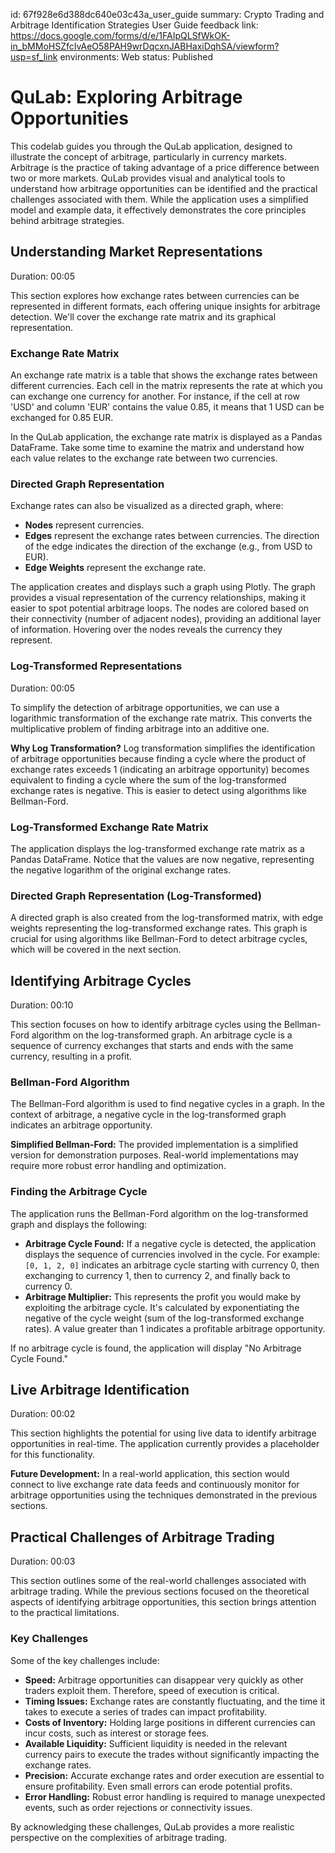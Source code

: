 id: 67f928e6d388dc640e03c43a_user_guide
summary: Crypto Trading and Arbitrage Identification Strategies User Guide
feedback link: https://docs.google.com/forms/d/e/1FAIpQLSfWkOK-in_bMMoHSZfcIvAeO58PAH9wrDqcxnJABHaxiDqhSA/viewform?usp=sf_link
environments: Web
status: Published
# QuLab: Exploring Arbitrage Opportunities

This codelab guides you through the QuLab application, designed to illustrate the concept of arbitrage, particularly in currency markets. Arbitrage is the practice of taking advantage of a price difference between two or more markets. QuLab provides visual and analytical tools to understand how arbitrage opportunities can be identified and the practical challenges associated with them. While the application uses a simplified model and example data, it effectively demonstrates the core principles behind arbitrage strategies.

## Understanding Market Representations
Duration: 00:05

This section explores how exchange rates between currencies can be represented in different formats, each offering unique insights for arbitrage detection. We'll cover the exchange rate matrix and its graphical representation.

### Exchange Rate Matrix

An exchange rate matrix is a table that shows the exchange rates between different currencies. Each cell in the matrix represents the rate at which you can exchange one currency for another. For instance, if the cell at row 'USD' and column 'EUR' contains the value 0.85, it means that 1 USD can be exchanged for 0.85 EUR.

In the QuLab application, the exchange rate matrix is displayed as a Pandas DataFrame. Take some time to examine the matrix and understand how each value relates to the exchange rate between two currencies.

### Directed Graph Representation

Exchange rates can also be visualized as a directed graph, where:

*   **Nodes** represent currencies.
*   **Edges** represent the exchange rates between currencies. The direction of the edge indicates the direction of the exchange (e.g., from USD to EUR).
*   **Edge Weights** represent the exchange rate.

The application creates and displays such a graph using Plotly. The graph provides a visual representation of the currency relationships, making it easier to spot potential arbitrage loops. The nodes are colored based on their connectivity (number of adjacent nodes), providing an additional layer of information. Hovering over the nodes reveals the currency they represent.

### Log-Transformed Representations

Duration: 00:05

To simplify the detection of arbitrage opportunities, we can use a logarithmic transformation of the exchange rate matrix. This converts the multiplicative problem of finding arbitrage into an additive one.

<aside class="positive">
<b>Why Log Transformation?</b> Log transformation simplifies the identification of arbitrage opportunities because finding a cycle where the product of exchange rates exceeds 1 (indicating an arbitrage opportunity) becomes equivalent to finding a cycle where the sum of the log-transformed exchange rates is negative. This is easier to detect using algorithms like Bellman-Ford.
</aside>

### Log-Transformed Exchange Rate Matrix

The application displays the log-transformed exchange rate matrix as a Pandas DataFrame. Notice that the values are now negative, representing the negative logarithm of the original exchange rates.

### Directed Graph Representation (Log-Transformed)

A directed graph is also created from the log-transformed matrix, with edge weights representing the log-transformed exchange rates. This graph is crucial for using algorithms like Bellman-Ford to detect arbitrage cycles, which will be covered in the next section.

## Identifying Arbitrage Cycles
Duration: 00:10

This section focuses on how to identify arbitrage cycles using the Bellman-Ford algorithm on the log-transformed graph. An arbitrage cycle is a sequence of currency exchanges that starts and ends with the same currency, resulting in a profit.

### Bellman-Ford Algorithm
The Bellman-Ford algorithm is used to find negative cycles in a graph. In the context of arbitrage, a negative cycle in the log-transformed graph indicates an arbitrage opportunity.

<aside class="negative">
<b>Simplified Bellman-Ford:</b> The provided implementation is a simplified version for demonstration purposes.  Real-world implementations may require more robust error handling and optimization.
</aside>

### Finding the Arbitrage Cycle

The application runs the Bellman-Ford algorithm on the log-transformed graph and displays the following:

*   **Arbitrage Cycle Found:** If a negative cycle is detected, the application displays the sequence of currencies involved in the cycle. For example: `[0, 1, 2, 0]` indicates an arbitrage cycle starting with currency 0, then exchanging to currency 1, then to currency 2, and finally back to currency 0.
*   **Arbitrage Multiplier:** This represents the profit you would make by exploiting the arbitrage cycle. It's calculated by exponentiating the negative of the cycle weight (sum of the log-transformed exchange rates). A value greater than 1 indicates a profitable arbitrage opportunity.

If no arbitrage cycle is found, the application will display "No Arbitrage Cycle Found."

## Live Arbitrage Identification
Duration: 00:02

This section highlights the potential for using live data to identify arbitrage opportunities in real-time.  The application currently provides a placeholder for this functionality.

<aside class="positive">
<b>Future Development:</b> In a real-world application, this section would connect to live exchange rate data feeds and continuously monitor for arbitrage opportunities using the techniques demonstrated in the previous sections.
</aside>

## Practical Challenges of Arbitrage Trading
Duration: 00:03

This section outlines some of the real-world challenges associated with arbitrage trading. While the previous sections focused on the theoretical aspects of identifying arbitrage opportunities, this section brings attention to the practical limitations.

### Key Challenges

Some of the key challenges include:

*   **Speed:** Arbitrage opportunities can disappear very quickly as other traders exploit them. Therefore, speed of execution is critical.
*   **Timing Issues:**  Exchange rates are constantly fluctuating, and the time it takes to execute a series of trades can impact profitability.
*   **Costs of Inventory:** Holding large positions in different currencies can incur costs, such as interest or storage fees.
*   **Available Liquidity:** Sufficient liquidity is needed in the relevant currency pairs to execute the trades without significantly impacting the exchange rates.
*   **Precision:** Accurate exchange rates and order execution are essential to ensure profitability. Even small errors can erode potential profits.
*   **Error Handling:** Robust error handling is required to manage unexpected events, such as order rejections or connectivity issues.

By acknowledging these challenges, QuLab provides a more realistic perspective on the complexities of arbitrage trading.
